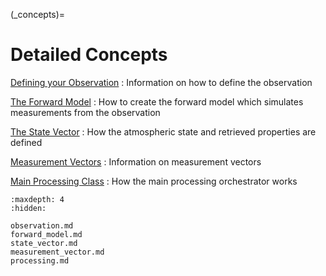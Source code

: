
(_concepts)=
# Detailed Concepts

[Defining your Observation](observation)
: Information on how to define the observation

[The Forward Model](forward_model)
: How to create the forward model which simulates measurements from the observation

[The State Vector](state_vector)
: How the atmospheric state and retrieved properties are defined

[Measurement Vectors](measurement_vector)
: Information on measurement vectors

[Main Processing Class](processing)
: How the main processing orchestrator works

```{toctree}
:maxdepth: 4
:hidden:

observation.md
forward_model.md
state_vector.md
measurement_vector.md
processing.md

```
